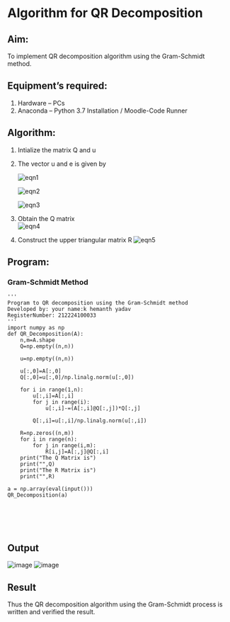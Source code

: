 # Algorithm for QR Decomposition
## Aim:
To implement QR decomposition algorithm using the Gram-Schmidt method.
## Equipment’s required:
1.	Hardware – PCs
2.	Anaconda – Python 3.7 Installation / Moodle-Code Runner
## Algorithm:
1.	Intialize the matrix Q and u
2.	The vector u and e is given by

    ![eqn1](./ex4.jpg)

    ![eqn2](./ex6.jpg)

    ![eqn3](./ex3.jpg)

3.	Obtain the Q matrix   
    ![eqn4](./ex1.jpg)
4.	Construct the upper triangular matrix R
    ![eqn5](./ex2.jpg)



## Program:
### Gram-Schmidt Method
```
''' 
Program to QR decomposition using the Gram-Schmidt method
Developed by: your name:k hemanth yadav
RegisterNumber: 212224100033
'''
import numpy as np
def QR_Decomposition(A):
    n,m=A.shape
    Q=np.empty((n,n))
    
    u=np.empty((n,n))
    
    u[:,0]=A[:,0]
    Q[:,0]=u[:,0]/np.linalg.norm(u[:,0])
    
    for i in range(1,n):
        u[:,i]=A[:,i]
        for j in range(i):
            u[:,i]-=(A[:,i]@Q[:,j])*Q[:,j]
            
        Q[:,i]=u[:,i]/np.linalg.norm(u[:,i])
            
    R=np.zeros((n,m))
    for i in range(n):
        for j in range(i,m):
            R[i,j]=A[:,j]@Q[:,i]
    print("The Q Matrix is")
    print("",Q)
    print("The R Matrix is")
    print("",R)
            
a = np.array(eval(input()))
QR_Decomposition(a)






```

## Output
![image](https://github.com/user-attachments/assets/fda84a26-2bc1-4a2d-a113-e441d8dce276)
![image](https://github.com/user-attachments/assets/3634272c-656c-45dd-bfdd-e1f209b9eb9a)


## Result
Thus the QR decomposition algorithm using the Gram-Schmidt process is written and verified the result.
